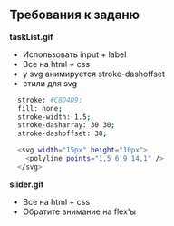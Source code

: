 ## Требования к заданю 
**taskList.gif**
  - Использовать input + label
  - Все на html + css
  - у svg анимируется stroke-dashoffset
  - стили для svg
  ```sh
    stroke: #C8D4D9;
    fill: none;
    stroke-width: 1.5;
    stroke-dasharray: 30 30;
    stroke-dashoffset: 30;

    <svg width="15px" height="10px">
      <polyline points="1,5 6,9 14,1" />
    </svg>
  ```

**slider.gif**
  - Все на html + css
  - Обратите внимание на flex'ы